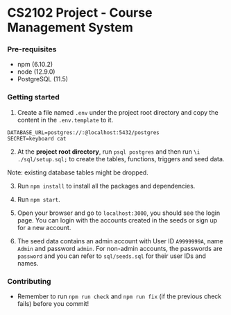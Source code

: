 # CS2102 Project - Course Management System

### Pre-requisites

- npm (6.10.2)
- node (12.9.0)
- PostgreSQL (11.5)

### Getting started

1. Create a file named `.env` under the project root directory and copy the content in the `.env.template` to it.

```
DATABASE_URL=postgres://:@localhost:5432/postgres
SECRET=keyboard cat
```

2. At the **project root directory**, run `psql postgres` and then run `\i ./sql/setup.sql;` to create the tables, functions, triggers and seed data.

Note: existing database tables might be dropped.

3. Run `npm install` to install all the packages and dependencies.

4. Run `npm start`.

5. Open your browser and go to `localhost:3000`, you should see
   the login page. You can login with the accounts created in the seeds or sign up for a new account.

6. The seed data contains an admin account with User ID `A9999999A`, name `Admin` and password `admin`. For non-admin accounts,
   the passwords are `password` and you can refer to `sql/seeds.sql` for their user IDs and names.

### Contributing

- Remember to run `npm run check` and `npm run fix` (if the previous check fails) before you commit!
